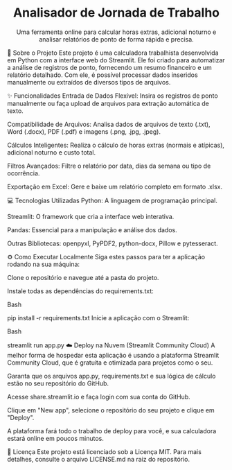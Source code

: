 <h1 align="center">Analisador de Jornada de Trabalho</h1>

<p align="center">
Uma ferramenta online para calcular horas extras, adicional noturno e analisar relatórios de ponto de forma rápida e precisa.
</p>

🚀 Sobre o Projeto
Este projeto é uma calculadora trabalhista desenvolvida em Python com a interface web do Streamlit. Ele foi criado para automatizar a análise de registros de ponto, fornecendo um resumo financeiro e um relatório detalhado. Com ele, é possível processar dados inseridos manualmente ou extraídos de diversos tipos de arquivos.

✨ Funcionalidades
Entrada de Dados Flexível: Insira os registros de ponto manualmente ou faça upload de arquivos para extração automática de texto.

Compatibilidade de Arquivos: Analisa dados de arquivos de texto (.txt), Word (.docx), PDF (.pdf) e imagens (.png, .jpg, .jpeg).

Cálculos Inteligentes: Realiza o cálculo de horas extras (normais e atípicas), adicional noturno e custo total.

Filtros Avançados: Filtre o relatório por data, dias da semana ou tipo de ocorrência.

Exportação em Excel: Gere e baixe um relatório completo em formato .xlsx.

💻 Tecnologias Utilizadas
Python: A linguagem de programação principal.

Streamlit: O framework que cria a interface web interativa.

Pandas: Essencial para a manipulação e análise dos dados.

Outras Bibliotecas: openpyxl, PyPDF2, python-docx, Pillow e pytesseract.

⚙️ Como Executar Localmente
Siga estes passos para ter a aplicação rodando na sua máquina:

Clone o repositório e navegue até a pasta do projeto.

Instale todas as dependências do requirements.txt:

Bash

pip install -r requirements.txt
Inicie a aplicação com o Streamlit:

Bash

streamlit run app.py
☁️ Deploy na Nuvem (Streamlit Community Cloud)
A melhor forma de hospedar esta aplicação é usando a plataforma Streamlit Community Cloud, que é gratuita e otimizada para projetos como o seu.

Garanta que os arquivos app.py, requirements.txt e sua lógica de cálculo estão no seu repositório do GitHub.

Acesse share.streamlit.io e faça login com sua conta do GitHub.

Clique em "New app", selecione o repositório do seu projeto e clique em "Deploy".

A plataforma fará todo o trabalho de deploy para você, e sua calculadora estará online em poucos minutos.

📄 Licença
Este projeto está licenciado sob a Licença MIT. Para mais detalhes, consulte o arquivo LICENSE.md na raiz do repositório.
